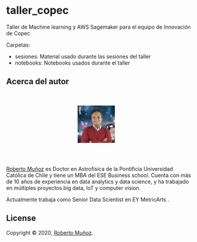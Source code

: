 # taller_copec

Taller de Machine learning y AWS Sagemaker para el equipo de Innovación de Copec

Carpetas:

- sesiones: Material usado durante las sesiones del taller
- notebooks: Notebooks usados durante el taller

## Acerca del autor

<div style="overflow: hidden; padding: 20px;">

<p align="center">
	<img style="float: center; width:100px; margin:0 20px 10px 0;" src="images/perfil Roberto Munoz.jpg" width="300"/></div>
</p>

<p><a href="https://cl.linkedin.com/in/robertopmunoz">Roberto Muñoz</a> es Doctor en Astrofísica de la Pontificia Universidad Católica de Chile y tiene un MBA del ESE Business school. Cuenta con más de 10 años de experiencia en data analytics y data science, y ha trabajado en múltiples proyectos big data, IoT y computer vision.</p>

<p>Actualmente trabaja como Senior Data Scientist en EY MetricArts <a href="https://www.ey.com/es_cl"></a>.</p>

<p></p>
</div>

## License

Copyright &copy; 2020, [Roberto Muñoz](https://github.com/rpmunoz).